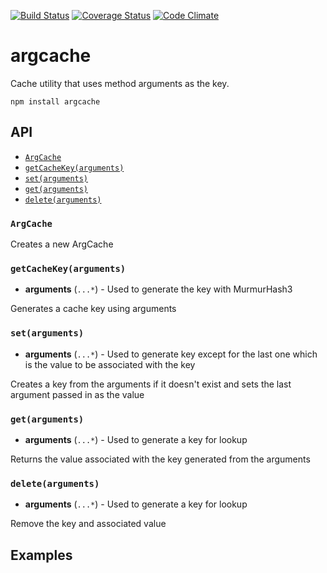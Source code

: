 [![Build Status](https://travis-ci.org/esco/argcache.svg?branch=master)](https://travis-ci.org/esco/argcache) [![Coverage Status](https://img.shields.io/coveralls/esco/argcache.svg)](https://coveralls.io/r/esco/argcache) [![Code Climate](https://codeclimate.com/github/esco/argcache/badges/gpa.svg)](https://codeclimate.com/github/esco/argcache)

argcache
========

Cache utility that uses method arguments as the key.

```
npm install argcache
```

## API

* [`ArgCache`](#argcache)
* [`getCacheKey(arguments)`](#getcachekeyarguments)
* [`set(arguments)`](#setarguments)
* [`get(arguments)`](#getarguments)
* [`delete(arguments)`](#deletearguments)

### `ArgCache`

Creates a new ArgCache
### `getCacheKey(arguments)`
* **arguments** (`...*`) - Used to generate the key with MurmurHash3

Generates a cache key using arguments
### `set(arguments)`
* **arguments** (`...*`) - Used to generate key except for the last one which is the value to be associated with the key

Creates a key from the arguments if it doesn't exist and sets the last argument passed in as the value
### `get(arguments)`
* **arguments** (`...*`) - Used to generate a key for lookup

Returns the value associated with the key generated from the arguments
### `delete(arguments)`
* **arguments** (`...*`) - Used to generate a key for lookup

Remove the key and associated value

## Examples